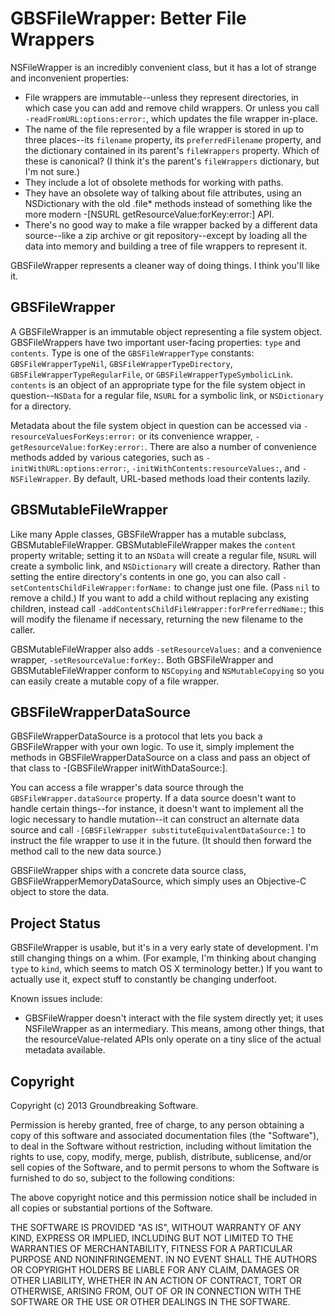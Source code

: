 GBSFileWrapper: Better File Wrappers
================================

NSFileWrapper is an incredibly convenient class, but it has a lot of strange and inconvenient properties:

* File wrappers are immutable--unless they represent directories, in which case you can add and remove child wrappers. Or unless you call `-readFromURL:options:error:`, which updates the file wrapper in-place.
* The name of the file represented by a file wrapper is stored in up to three places--its `filename` property, its `preferredFilename` property, and the dictionary contained in its parent's `fileWrappers` property. Which of these is canonical? (I think it's the parent's `fileWrappers` dictionary, but I'm not sure.)
* They include a lot of obsolete methods for working with paths.
* They have an obsolete way of talking about file attributes, using an NSDictionary with the old .file* methods instead of something like the more modern -[NSURL getResourceValue:forKey:error:] API.
* There's no good way to make a file wrapper backed by a different data source--like a zip archive or git repository--except by loading all the data into memory and building a tree of file wrappers to represent it.

GBSFileWrapper represents a cleaner way of doing things. I think you'll like it.

GBSFileWrapper
-------------

A GBSFileWrapper is an immutable object representing a file system object. GBSFileWrappers have two important user-facing properties: `type` and `contents`. Type is one of the `GBSFileWrapperType` constants: `GBSFileWrapperTypeNil`, `GBSFileWrapperTypeDirectory`, `GBSFileWrapperTypeRegularFile`, or `GBSFileWrapperTypeSymbolicLink`. `contents` is an object of an appropriate type for the file system object in question--`NSData` for a regular file, `NSURL` for a symbolic link, or `NSDictionary` for a directory.

Metadata about the file system object in question can be accessed via `-resourceValuesForKeys:error:` or its convenience wrapper, `-getResourceValue:forKey:error:`. There are also a number of convenience methods added by various categories, such as `-initWithURL:options:error:`, `-initWithContents:resourceValues:`, and `-NSFileWrapper`. By default, URL-based methods load their contents lazily.

GBSMutableFileWrapper
-------------------

Like many Apple classes, GBSFileWrapper has a mutable subclass, GBSMutableFileWrapper. GBSMutableFileWrapper makes the `content` property writable; setting it to an `NSData` will create a regular file, `NSURL` will create a symbolic link, and `NSDictionary` will create a directory. Rather than setting the entire directory's contents in one go, you can also call `-setContentsChildFileWrapper:forName:` to change just one file. (Pass `nil` to remove a child.) If you want to add a child without replacing any existing children, instead call `-addContentsChildFileWrapper:forPreferredName:`; this will modify the filename if necessary, returning the new filename to the caller.

GBSMutableFileWrapper also adds `-setResourceValues:` and a convenience wrapper, `-setResourceValue:forKey:`. Both GBSFileWrapper and GBSMutableFileWrapper conform to `NSCopying` and `NSMutableCopying` so you can easily create a mutable copy of a file wrapper.

GBSFileWrapperDataSource
---------------------

GBSFileWrapperDataSource is a protocol that lets you back a GBSFileWrapper with your own logic. To use it, simply implement the methods in GBSFileWrapperDataSource on a class and pass an object of that class to -[GBSFileWrapper initWithDataSource:].

You can access a file wrapper's data source through the `GBSFileWrapper.dataSource` property. If a data source doesn't want to handle certain things--for instance, it doesn't want to implement all the logic necessary to handle mutation--it can construct an alternate data source and call `-[GBSFileWrapper substituteEquivalentDataSource:]` to instruct the file wrapper to use it in the future. (It should then forward the method call to the new data source.)

GBSFileWrapper ships with a concrete data source class, GBSFileWrapperMemoryDataSource, which simply uses an Objective-C object to store the data.

Project Status
-----------

GBSFileWrapper is usable, but it's in a very early state of development. I'm still changing things on a whim. (For example, I'm thinking about changing `type` to `kind`, which seems to match OS X terminology better.) If you want to actually use it, expect stuff to constantly be changing underfoot.

Known issues include:

* GBSFileWrapper doesn't interact with the file system directly yet; it uses NSFileWrapper as an intermediary. This means, among other things, that the resourceValue-related APIs only operate on a tiny slice of the actual metadata available.

Copyright
-------

Copyright (c) 2013 Groundbreaking Software.

Permission is hereby granted, free of charge, to any person obtaining a copy
of this software and associated documentation files (the "Software"), to deal
in the Software without restriction, including without limitation the rights
to use, copy, modify, merge, publish, distribute, sublicense, and/or sell
copies of the Software, and to permit persons to whom the Software is
furnished to do so, subject to the following conditions:

The above copyright notice and this permission notice shall be included in
all copies or substantial portions of the Software.

THE SOFTWARE IS PROVIDED "AS IS", WITHOUT WARRANTY OF ANY KIND, EXPRESS OR
IMPLIED, INCLUDING BUT NOT LIMITED TO THE WARRANTIES OF MERCHANTABILITY,
FITNESS FOR A PARTICULAR PURPOSE AND NONINFRINGEMENT. IN NO EVENT SHALL THE
AUTHORS OR COPYRIGHT HOLDERS BE LIABLE FOR ANY CLAIM, DAMAGES OR OTHER
LIABILITY, WHETHER IN AN ACTION OF CONTRACT, TORT OR OTHERWISE, ARISING FROM,
OUT OF OR IN CONNECTION WITH THE SOFTWARE OR THE USE OR OTHER DEALINGS IN
THE SOFTWARE.


